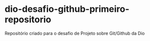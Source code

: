 # dio-desafio-github-primeiro-repositorio
Repositório criado para o desafio de Projeto sobre Git/Github da Dio
